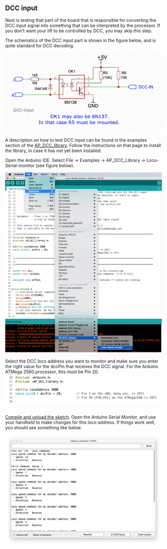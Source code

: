 ## DCC input ##

Next is testing that part of the board that is responsible for converting the DCC input signal into something that can be interpreted by the processor. If you don't want your lift to be controlled by DCC, you may skip this step.

The schematics of the DCC input part is shown in the figure below, and is quite standard for DCC decoding.
<center><img src="Figures/DCC-In.png" ></center>

A description on how to test DCC input can be found in the examples section of the  [AP_DCC_library](https://github.com/aikopras/AP_DCC_library). Follow the instructions on that page to install the library, in case it has not yet been installed.

Open the Arduino IDE. Select File -> Examples -> AP_DCC_Library -> Loco-Serial-monitor (see figure below).
<center><img src="Figures/Loco-Sketch.png" ></center>

<BR>
Select the DCC loco address you want to monitor and make sure you enter the right value for the dccPin that receives the DCC signal. For the Arduino ATMega 2560 processor, this must be Pin 20.
<center><img src="Figures/Loco-Sketch-2.png" ></center>

<BR>

[Compile and upload the sketch](../Compile.md). Open the Arduino Serial Monitor, and use your handheld to make changes for this loco address. If things work well, you should see something like below.
<center><img src="Figures/DCC-Serial-Terminal.png" ></center>
